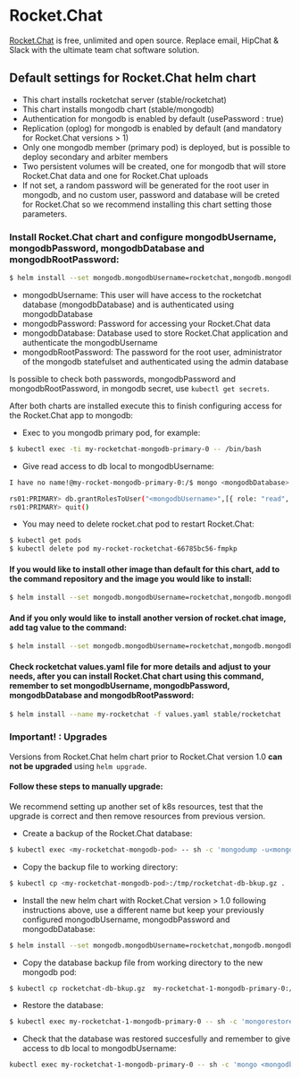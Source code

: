 # Rocket.Chat

[Rocket.Chat](https://rocket.chat/) is free, unlimited and open source. Replace email, HipChat & Slack with the ultimate team chat software solution.

## Default settings for Rocket.Chat helm chart

- This chart installs rocketchat server (stable/rocketchat)
- This chart installs mongodb chart (stable/mongodb)
- Authentication for mongodb is enabled by default (usePassword : true)
- Replication (oplog) for mongodb is enabled by default (and mandatory for Rocket.Chat versions > 1)
- Only one mongodb member (primary pod) is deployed, but is possible to deploy secondary and arbiter members
- Two persistent volumes will be created, one for mongodb that will store Rocket.Chat data and one for Rocket.Chat uploads
- If not set, a random password will be generated for the root user in mongodb, and no custom user, password and database will be creted for Rocket.Chat so we recommend installing this chart setting those parameters.

### Install Rocket.Chat chart and configure mongodbUsername, mongodbPassword, mongodbDatabase and mongodbRootPassword:

```bash
$ helm install --set mongodb.mongodbUsername=rocketchat,mongodb.mongodbPassword=changeme,mongodb.mongodbDatabase=rocketchat,mongodb.mongodbRootPassword=root-changeme --name my-rocketchat stable/rocketchat
```

- mongodbUsername: This user will have access to the rocketchat database (mongodbDatabase) and is authenticated using mongodbDatabase
- mongodbPassword: Password for accessing your Rocket.Chat data
- mongodbDatabase: Database used to store Rocket.Chat application and authenticate the mongodbUsername
- mongodbRootPassword: The password for the root user, administrator of the mongodb statefulset and authenticated using the admin database

Is possible to check both passwords, mongodbPassword and mongodbRootPassword, in mongodb secret, use `kubectl get secrets`.

After both charts are installed execute this to finish configuring access for the Rocket.Chat app to mongodb:

- Exec to you mongodb primary pod, for example:

```bash
$ kubectl exec -ti my-rocketchat-mongodb-primary-0 -- /bin/bash
```

- Give read access to db local to mongodbUsername:

```bash
I have no name!@my-rocket-mongodb-primary-0:/$ mongo <mongodbDatabase> --uroot -p<mongodbRootPassword> --authenticationDatabase admin

rs01:PRIMARY> db.grantRolesToUser("<mongodbUsername>",[{ role: "read", db: "local" }])
rs01:PRIMARY> quit()
```

- You may need to delete rocket.chat pod to restart Rocket.Chat:

```bash
$ kubectl get pods
$ kubectl delete pod my-rocket-rocketchat-66785bc56-fmpkp
```

#### If you would like to install other image than default for this chart, add to the command repository and the image you would like to install:

```bash
$ helm install --set mongodb.mongodbUsername=rocketchat,mongodb.mongodbPassword=changeme,mongodb.mongodbDatabase=rocketchat,mongodb.mongodbRootPassword=root-changeme,repository=<image-wanted> --name my-rocketchat stable/rocketchat
```

#### And if you only would like to install another version of rocket.chat image, add tag value to the command:

```bash
$ helm install --set mongodb.mongodbUsername=rocketchat,mongodb.mongodbPassword=changeme,mongodb.mongodbDatabase=rocketchat,mongodb.mongodbRootPassword=root-changeme,tag=0.74.2 --name my-rocketchat stable/rocketchat
```

#### Check rocketchat values.yaml file for more details and adjust to your needs, after you can install Rocket.Chat chart using this command, remember to set mongodbUsername, mongodbPassword, mongodbDatabase and mongodbRootPassword:

```bash
$ helm install --name my-rocketchat -f values.yaml stable/rocketchat
```

### Important! : Upgrades

Versions from Rocket.Chat helm chart prior to Rocket.Chat version 1.0 **can not be upgraded** using `helm upgrade`.

#### Follow these steps to manually upgrade:

We recommend setting up another set of k8s resources, test that the upgrade is correct and then remove resources from previous version.

- Create a backup of the Rocket.Chat database:

```bash
$ kubectl exec <my-rocketchat-mongodb-pod> -- sh -c 'mongodump -u<mongodbUsername> -p<mongodbPassword> --archive=/tmp/rocketchat-db-bkup.gz --gzip --db <mongodbDatabase>'
```

- Copy the backup file to working directory:

```bash
$ kubectl cp <my-rocketchat-mongodb-pod>:/tmp/rocketchat-db-bkup.gz .
```

- Install the new helm chart with Rocket.Chat version > 1.0 following instructions above, use a different name but keep your previously configured mongodbUsername, mongodbPassword and mongodbDatabase:

```bash
$ helm install --set mongodb.mongodbUsername=rocketchat,mongodb.mongodbPassword=changeme,mongodb.mongodbDatabase=rocketchat,mongodb.mongodbRootPassword=root-changeme --name my-rocketchat-1 stable/rocketchat
```

- Copy the database backup file from working directory to the new mongodb pod:

```bash
$ kubectl cp rocketchat-db-bkup.gz  my-rocketchat-1-mongodb-primary-0:/tmp
```

- Restore the database:

```bash
$ kubectl exec my-rocketchat-1-mongodb-primary-0 -- sh -c 'mongorestore -u<mongodbUsername> -p<mongodbPassword> --archive=/tmp/rocketchat-db-bkup.gz --gzip --db <mongodbDatabase>'
```

- Check that the database was restored succesfully and remember to give access to db local to mongodbUsername:

```bash
kubectl exec my-rocketchat-1-mongodb-primary-0 -- sh -c 'mongo <mongodbDatabase> -u<mongodbUsername> -p<mongodbPassword>  --eval="printjson(db.runCommand( { listCollections: 1.0, nameOnly: true } ))"'
```
